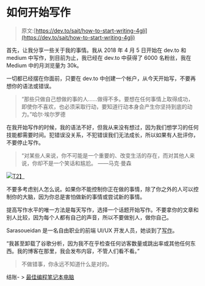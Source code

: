 # 如何开始写作

> 原文:[https://dev.to/sait/how-to-start-writing-4gli](https://dev.to/sait/how-to-start-writing-4gli)

首先，让我分享一些关于我的事情。我从 2018 年 4 月 5 日开始在 dev.to 和 medium 中写作，到目前为止，我已经在 dev.to 中获得了 6000 名粉丝，我在 Medium 中的月浏览量为 30k。

一切都已经摆在你面前，只要在 dev.to 中创建一个帐户，从今天开始写，不要再想你的语法或错误。

> “那些只做自己想做的事的人……做得不多。要想在任何事情上取得成功，即使你不喜欢，也必须采取行动，要知道行动本身会产生你坚持到底的动力。”哈尔·埃尔罗德

在我开始写作的时候，我的语法不好，但我从来没有想过，因为我们想学习的任何技能都需要时间。犯错误没关系，不犯错误我们无法成长，所以如果有人批评你，不要停止写作。

> “对某些人来说，你不可能是一个重要的、改变生活的存在，而对其他人来说，你却不是一个笑话和尴尬。
> ——马克·曼森

[![](../Images/f5d75956fc16dc6c40758208e0d21757.png)T2】](https://res.cloudinary.com/practicaldev/image/fetch/s--jmAmN7XN--/c_limit%2Cf_auto%2Cfl_progressive%2Cq_auto%2Cw_880/https://cdn.pixabay.com/photo/2018/05/31/15/06/not-hear-3444212_960_720.jpg)

不要多考虑别人怎么说。如果你不能控制你正在做的事情，除了你之外的人可以控制你的大脑，因为你总是害怕做新的事情或尝试新的事情。

提高写作水平的唯一方法是每天写作，选择一个话题开始写作。不要拿你的文章和别人比较，因为每个人都有自己的声音，所以不要做别人，做你自己。

Sarasoueidan 是一名自由职业的前端 UI/UX 开发人员，她谈到了[写作](https://www.sarasoueidan.com/desk/just-write/)。

“我甚至卸载了谷歌分析，因为我不在乎检查任何访客数量或跳出率或其他任何东西。我的博客在那里，我会发布内容，不管人们看不看。”

> 不做错事，你永远不知道什么是对的。

结账- > [最佳编程笔记本电脑](https://reactgo.com/best-programming-laptops/)